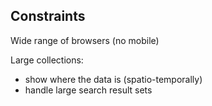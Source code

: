 ##  Constraints

Wide range of browsers (no mobile)

Large collections:
  - show where the data is (spatio-temporally)
  - handle large search result sets
